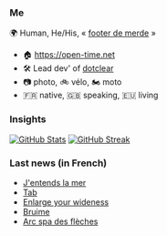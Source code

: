 ### Me

🌍 Human, He/His, « [footer de merde](https://open-time.net/post/2013/07/17/La-veritable-histoire-du-Footer-de-merde-) » 
* 🏠 https://open-time.net 
* 🛠️ Lead dev' of [dotclear](https://git.dotclear.org/dev/dotclear)
* 📷 photo, 🚲 vélo, 🏍️ moto 
* 🇫🇷 native, 🇬🇧 speaking, 🇪🇺 living

### Insights

[![GitHub Stats](https://github-readme-stats-sigma-five.vercel.app/api?username=franck-paul)](https://github.com/franck-paul)
[![GitHub Streak](https://github-readme-streak-stats.herokuapp.com?user=franck-paul)](https://git.io/streak-stats)

### Last news (in French)

<!-- BLOG-POST-LIST:START -->
- [J&#39;entends la mer](https://open-time.net/post/2023/07/31/J-entends-la-mer)
- [Tab](https://open-time.net/post/2023/07/30/Tab)
- [Enlarge your wideness](https://open-time.net/post/2023/07/29/Enlarge-your-wideness)
- [Bruime](https://open-time.net/post/2023/07/28/Bruime)
- [Arc spa des flèches](https://open-time.net/post/2023/07/27/Arc-spa-des-fleches)
<!-- BLOG-POST-LIST:END -->
